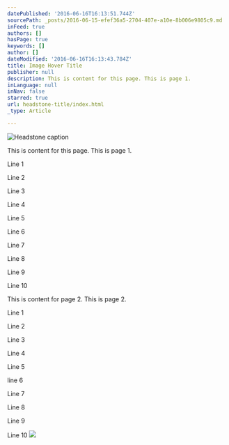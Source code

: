 ```yaml
---
datePublished: '2016-06-16T16:13:51.744Z'
sourcePath: _posts/2016-06-15-efef36a5-2704-407e-a10e-8b006e9805c9.md
inFeed: true
authors: []
hasPage: true
keywords: []
author: []
dateModified: '2016-06-16T16:13:43.784Z'
title: Image Hover Title
publisher: null
description: This is content for this page. This is page 1.
inLanguage: null
inNav: false
starred: true
url: headstone-title/index.html
_type: Article

---
```

![Headstone caption](https://the-grid-user-content.s3-us-west-2.amazonaws.com/f2c5ee44-c7c2-428b-b342-988b0fc4e09f.jpg)

This is content for this page. This is page 1\.

Line 1

Line 2

Line 3

Line 4

Line 5

Line 6

Line 7

Line 8

Line 9

Line 10

This is content for page 2\. This is page 2\.

Line 1

Line 2

Line 3

Line 4

Line 5

line 6

Line 7

Line 8

Line 9

Line 10
![](https://the-grid-user-content.s3-us-west-2.amazonaws.com/44e4e12c-e2f6-4b3b-93b9-a2803182ddd1.jpg)